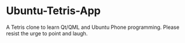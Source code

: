 Ubuntu-Tetris-App
=================

A Tetris clone to learn Qt/QML and Ubuntu Phone programming. Please resist the urge to point and laugh.
